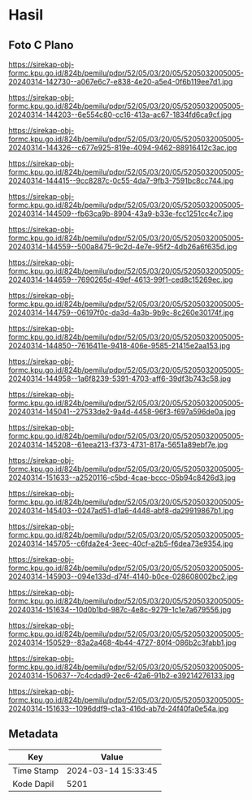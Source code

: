 # Hasil

## Foto C Plano

https://sirekap-obj-formc.kpu.go.id/824b/pemilu/pdpr/52/05/03/20/05/5205032005005-20240314-142730--a067e6c7-e838-4e20-a5e4-0f6b119ee7d1.jpg

https://sirekap-obj-formc.kpu.go.id/824b/pemilu/pdpr/52/05/03/20/05/5205032005005-20240314-144203--6e554c80-cc16-413a-ac67-1834fd6ca9cf.jpg

https://sirekap-obj-formc.kpu.go.id/824b/pemilu/pdpr/52/05/03/20/05/5205032005005-20240314-144326--c677e925-819e-4094-9462-88916412c3ac.jpg

https://sirekap-obj-formc.kpu.go.id/824b/pemilu/pdpr/52/05/03/20/05/5205032005005-20240314-144415--9cc8287c-0c55-4da7-9fb3-7591bc8cc744.jpg

https://sirekap-obj-formc.kpu.go.id/824b/pemilu/pdpr/52/05/03/20/05/5205032005005-20240314-144509--fb63ca9b-8904-43a9-b33e-fcc1251cc4c7.jpg

https://sirekap-obj-formc.kpu.go.id/824b/pemilu/pdpr/52/05/03/20/05/5205032005005-20240314-144559--500a8475-9c2d-4e7e-95f2-4db26a6f635d.jpg

https://sirekap-obj-formc.kpu.go.id/824b/pemilu/pdpr/52/05/03/20/05/5205032005005-20240314-144659--7690265d-49ef-4613-99f1-ced8c15269ec.jpg

https://sirekap-obj-formc.kpu.go.id/824b/pemilu/pdpr/52/05/03/20/05/5205032005005-20240314-144759--06197f0c-da3d-4a3b-9b9c-8c260e30174f.jpg

https://sirekap-obj-formc.kpu.go.id/824b/pemilu/pdpr/52/05/03/20/05/5205032005005-20240314-144850--7616411e-9418-406e-9585-21415e2aa153.jpg

https://sirekap-obj-formc.kpu.go.id/824b/pemilu/pdpr/52/05/03/20/05/5205032005005-20240314-144958--1a6f8239-5391-4703-aff6-39df3b743c58.jpg

https://sirekap-obj-formc.kpu.go.id/824b/pemilu/pdpr/52/05/03/20/05/5205032005005-20240314-145041--27533de2-9a4d-4458-96f3-f697a596de0a.jpg

https://sirekap-obj-formc.kpu.go.id/824b/pemilu/pdpr/52/05/03/20/05/5205032005005-20240314-145208--61eea213-f373-4731-817a-5651a89ebf7e.jpg

https://sirekap-obj-formc.kpu.go.id/824b/pemilu/pdpr/52/05/03/20/05/5205032005005-20240314-151633--a2520116-c5bd-4cae-bccc-05b94c8426d3.jpg

https://sirekap-obj-formc.kpu.go.id/824b/pemilu/pdpr/52/05/03/20/05/5205032005005-20240314-145403--0247ad51-d1a6-4448-abf8-da29919867b1.jpg

https://sirekap-obj-formc.kpu.go.id/824b/pemilu/pdpr/52/05/03/20/05/5205032005005-20240314-145705--c6fda2e4-3eec-40cf-a2b5-f6dea73e9354.jpg

https://sirekap-obj-formc.kpu.go.id/824b/pemilu/pdpr/52/05/03/20/05/5205032005005-20240314-145903--094e133d-d74f-4140-b0ce-028608002bc2.jpg

https://sirekap-obj-formc.kpu.go.id/824b/pemilu/pdpr/52/05/03/20/05/5205032005005-20240314-151634--10d0b1bd-987c-4e8c-9279-1c1e7a679556.jpg

https://sirekap-obj-formc.kpu.go.id/824b/pemilu/pdpr/52/05/03/20/05/5205032005005-20240314-150529--83a2a468-4b44-4727-80f4-086b2c3fabb1.jpg

https://sirekap-obj-formc.kpu.go.id/824b/pemilu/pdpr/52/05/03/20/05/5205032005005-20240314-150637--7c4cdad9-2ec6-42a6-91b2-e39214276133.jpg

https://sirekap-obj-formc.kpu.go.id/824b/pemilu/pdpr/52/05/03/20/05/5205032005005-20240314-151633--1096ddf9-c1a3-416d-ab7d-24f40fa0e54a.jpg


## Metadata

| Key        | Value               |
| ---------- | ------------------- |
| Time Stamp | 2024-03-14 15:33:45 |
| Kode Dapil | 5201                |



